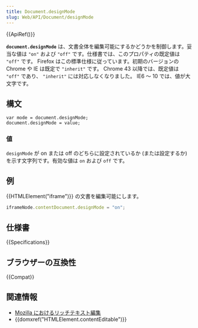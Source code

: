 ```yaml
---
title: Document.designMode
slug: Web/API/Document/designMode
---
```


{{ApiRef()}}

**`document.designMode`** は、文書全体を編集可能にするかどうかを制御します。妥当な値は `"on"` および `"off"` です。仕様書では、このプロパティの既定値は `"off"` です。 Firefox はこの標準仕様に従っています。初期のバージョンの Chrome や IE は既定で `"inherit"` です。 Chrome 43 以降では、既定値は `"off"` であり、 `"inherit"` には対応しなくなりました。 IE6 ～ 10 では、値が大文字です。

## 構文

```
var mode = document.designMode;
document.designMode = value;
```

### 値

`designMode` が on または off のどちらに設定されているか (または設定するか) を示す文字列です。有効な値は `on` および `off` です。

## 例

{{HTMLElement("iframe")}} の文書を編集可能にします。

```js
iframeNode.contentDocument.designMode = "on";
```

## 仕様書

{{Specifications}}

## ブラウザーの互換性

{{Compat}}

## 関連情報

- [Mozilla におけるリッチテキスト編集](/ja/docs/Rich-Text_Editing_in_Mozilla)
- {{domxref("HTMLElement.contentEditable")}}
